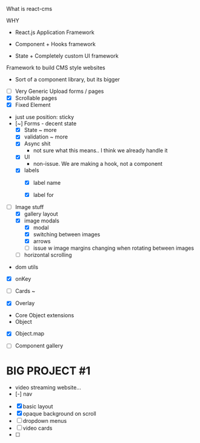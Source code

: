 What is react-cms

WHY
- React.js Application Framework 

- Component + Hooks framework
- State + Completely custom UI framework

Framework to build CMS style websites

- Sort of a component library, but its bigger

- [ ] Very Generic Upload forms / pages
- [x] Scrollable pages
- [x] Fixed Element
 - just use position: sticky
- [~] Forms - decent state
  - [x] State ~ more
   - [x] validation ~ more
  - [x] Async shit
    - not sure what this means.. I think we already handle it
  - [x] UI
    - non-issue. We are making a hook, not a component
  - [x] labels
    - [x] label name
    - [x] label for


- [ ] Image stuff
  - [x] gallery layout
  - [x] image modals
    - [x] modal
    - [x] switching between images
    - [x] arrows
    - [ ] issue w image margins changing when rotating between images
  - [ ] horizontal scrolling

- dom utils
 - [x] onKey

- [ ] Cards ~

- [x] Overlay

- Core Object extensions
 - Object
  - [x] Object.map

- [ ] Component gallery


# BIG PROJECT #1

- video streaming website...
 - [-] nav
  - [x] basic layout
  - [x] opaque background on scroll
  - [ ] dropdown menus
 - [ ] video cards
 - [ ] 